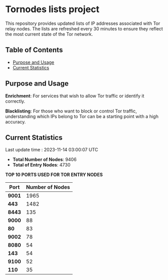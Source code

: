 # Tornodes lists project

This repository provides updated lists of IP addresses associated with Tor relay nodes. The lists are refreshed every 30 minutes to ensure they reflect the most current state of the Tor network.

## Table of Contents

- [Purpose and Usage](#purpose-and-usage)
- [Current Statistics](#current-statistics)


## Purpose and Usage

**Enrichment**: For services that wish to allow Tor traffic or identify it correctly.

**Blacklisting**: For those who want to block or control Tor traffic, understanding which IPs belong to Tor can be a starting point with a high accuracy.

## Current Statistics

Last update time : 2023-11-14 03:00:07 UTC

- **Total Number of Nodes**: 9406
- **Total of Entry Nodes**: 4730

**TOP 10 PORTS USED FOR TOR ENTRY NODES**

| **Port** | **Number of Nodes** |
|------|-----------------|
| **9001**   | 1965  |
| **443**   | 1482  |
| **8443**   | 135  |
| **9000**   | 88  |
| **80**   | 83  |
| **9002**   | 78  |
| **8080**   | 54  |
| **143**   | 54  |
| **9100**   | 52  |
| **110**   | 35  |


